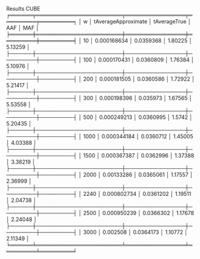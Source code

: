 Results CUBE
╒══════╤═══════════════════════╤════════════════╤═════════╤═════════╕
│    w │   tAverageApproximate │   tAverageTrue │     AAF │     MAF │
╞══════╪═══════════════════════╪════════════════╪═════════╪═════════╡
│   10 │           0.000168634 │      0.0359368 │ 1.80225 │ 5.13259 │
├──────┼───────────────────────┼────────────────┼─────────┼─────────┤
│  100 │           0.000170431 │      0.0360809 │ 1.76384 │ 5.10976 │
├──────┼───────────────────────┼────────────────┼─────────┼─────────┤
│  200 │           0.000181505 │      0.0360586 │ 1.72922 │ 5.21417 │
├──────┼───────────────────────┼────────────────┼─────────┼─────────┤
│  300 │           0.000198396 │       0.035973 │ 1.67565 │ 5.53558 │
├──────┼───────────────────────┼────────────────┼─────────┼─────────┤
│  500 │           0.000249213 │      0.0360995 │  1.5742 │ 5.20435 │
├──────┼───────────────────────┼────────────────┼─────────┼─────────┤
│ 1000 │           0.000344184 │      0.0360712 │ 1.45005 │ 4.03388 │
├──────┼───────────────────────┼────────────────┼─────────┼─────────┤
│ 1500 │           0.000367387 │      0.0362996 │ 1.37388 │ 3.38219 │
├──────┼───────────────────────┼────────────────┼─────────┼─────────┤
│ 2000 │            0.00133286 │      0.0365061 │ 1.17557 │ 2.36999 │
├──────┼───────────────────────┼────────────────┼─────────┼─────────┤
│ 2240 │           0.000802734 │      0.0361202 │ 1.19511 │ 2.04738 │
├──────┼───────────────────────┼────────────────┼─────────┼─────────┤
│ 2500 │           0.000950239 │      0.0366302 │ 1.17678 │ 2.24048 │
├──────┼───────────────────────┼────────────────┼─────────┼─────────┤
│ 3000 │              0.002508 │      0.0364173 │ 1.10772 │ 2.11349 │
╘══════╧═══════════════════════╧════════════════╧═════════╧═════════╛